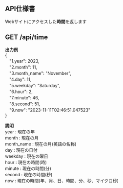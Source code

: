 ## API仕様書
Webサイトにアクセスした**時間**を返します

## GET /api/time
**出力例**<br>
{<br>
　"1.year": 2023,<br>
　"2.month": 11,<br>
　"3.month_name": "November",<br>
　"4.day": 11,<br>
　"5.weekday": "Saturday",<br>
　"6.hour": 2,<br>
　"7.minute": 46,<br>
　"8.second": 51,<br>
　"9.now": "2023-11-11T02:46:51.047523"<br>
}<br>

**説明**<br>
year : 現在の年<br>
month : 現在の月<br>
month_name : 現在の月(英語の名称)<br>
day : 現在の日付<br>
weekday : 現在の曜日<br>
hour : 現在の時間(時)<br>
minute : 現在の時間(分)<br>
second : 現在の時間(秒)<br>
now : 現在の時間(年、月、日、時間、分、秒、マイクロ秒)<br>

